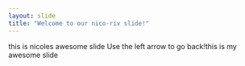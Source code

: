 ```yaml
---
layout: slide
title: "Welcome to our nico-riv slide!"
---
```

this is nicoles awesome slide
Use the left arrow to go back!this is my awesome slide
